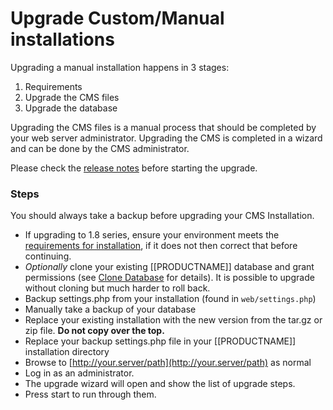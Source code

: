 <!--toc=cms_upgrade-->
# Upgrade Custom/Manual installations
Upgrading a manual installation happens in 3 stages:

 1. Requirements
 2. Upgrade the CMS files
 3. Upgrade the database

Upgrading the CMS files is a manual process that should be completed by your
 web server administrator. Upgrading the CMS is completed in a wizard and can be
  done by the CMS administrator.

Please check the [release notes](release_notes.html) before starting the upgrade.

### Steps
You should always take a backup before upgrading your CMS Installation.

* If upgrading to 1.8 series, ensure your environment meets the [requirements
  for installation](manual_install.html), if it does not then correct that before
  continuing.
*   *Optionally* clone your existing [[PRODUCTNAME]] database and grant
permissions (see [Clone Database](release_notes_clonedb.html "Clone Database")
for details). It is possible to upgrade without cloning but much harder to roll
back.
*   Backup settings.php from your installation (found in `web/settings.php`)
*   Manually take a backup of your database
*   Replace your existing installation with the new version from the tar.gz or
zip file. **Do not copy over the top.**
*   Replace your backup settings.php file in your [[PRODUCTNAME]] installation
directory
*   Browse to [http://your.server/path](http://your.server/path) as normal
*   Log in as an administrator.
*   The upgrade wizard will open and show the list of upgrade steps.
*   Press start to run through them.
